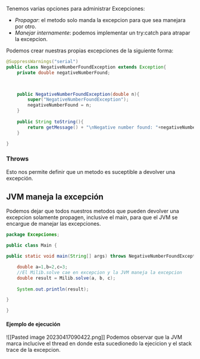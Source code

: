 Tenemos varias opciones para administrar Excepciones:
- *Propagar*: el metodo solo manda la excepcion para que sea manejara por otro.
- *Manejar internamente*: podemos implementar un try:catch para atrapar la excepcion.

Podemos crear nuestras propias excepciones de la siguiente forma:
```java
@SuppressWarnings("serial")
public class NegativeNumberFoundException extends Exception{
	private double negativeNumberFound;

  

	public NegativeNumberFoundException(double n){
		super("NegativeNumberFoundException");
		negativeNumberFound = n;
	}
	
	public String toString(){
		return getMessage() + "\nNegative number found: "+negativeNumberFound;
	}

}
```

### Throws
Esto nos permite definir que un metodo es suceptible a devolver una excepción.

## JVM maneja la excepción
Podemos dejar que todos nuestros metodos que pueden devolver una excepcion solamente propagen, inclusive el main, para que el JVM se encargue de manejar las excepciones.

```java
package Excepciones;

public class Main {

public static void main(String[] args) throws NegativeNumberFoundException{

	double a=1,b=2,c=3;
	//El Milib.solve cae en excepcion y la JVM maneja la excepcion
	double result = Milib.solve(a, b, c);
	
	System.out.println(result);

}

}
```

#### Ejemplo de ejecución
![[Pasted image 20230417090422.png]]
Podemos observar que la JVM marca inclucive el thread en donde esta sucedionedo la ejecicion y el stack trace de la excepcion.
